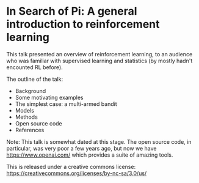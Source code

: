 # In Search of Pi: A general introduction to reinforcement learning

This talk presented an overview of reinforcement learning, to an audience who was familiar with supervised learning and statistics (by mostly hadn't encounted RL before).

The outline of the talk:

* Background
* Some motivating examples
* The simplest case: a multi-armed bandit
* Models
* Methods
* Open source code
* References

Note: This talk is somewhat dated at this stage.  The open source code, in particular, was very poor a few years ago, but now we have https://www.openai.com/ which provides a suite of amazing tools.

This is released under a creative commons license: https://creativecommons.org/licenses/by-nc-sa/3.0/us/

